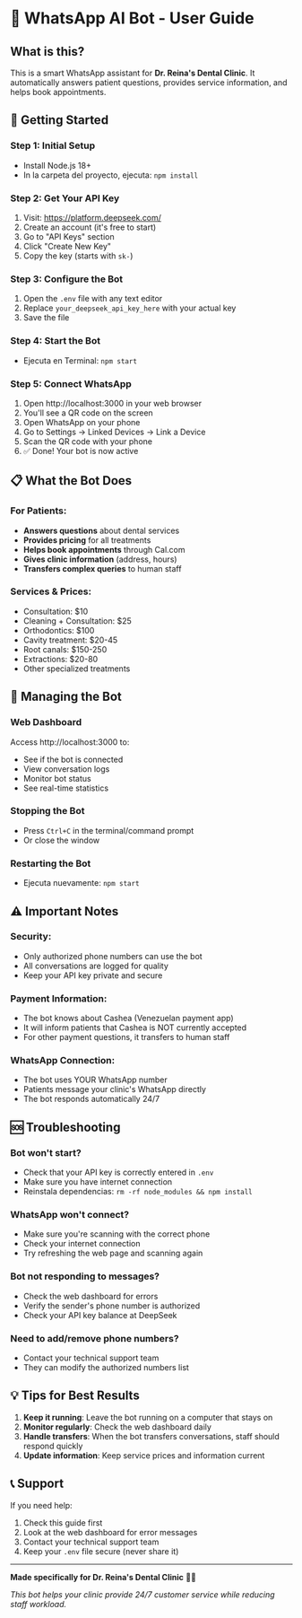 # 📱 WhatsApp AI Bot - User Guide

## What is this?

This is a smart WhatsApp assistant for **Dr. Reina's Dental Clinic**. It automatically answers patient questions, provides service information, and helps book appointments.

## 🚀 Getting Started

### Step 1: Initial Setup
- Install Node.js 18+
- In la carpeta del proyecto, ejecuta: `npm install`

### Step 2: Get Your API Key
1. Visit: https://platform.deepseek.com/
2. Create an account (it's free to start)
3. Go to "API Keys" section
4. Click "Create New Key"
5. Copy the key (starts with `sk-`)

### Step 3: Configure the Bot
1. Open the `.env` file with any text editor
2. Replace `your_deepseek_api_key_here` with your actual key
3. Save the file

### Step 4: Start the Bot
- Ejecuta en Terminal: `npm start`

### Step 5: Connect WhatsApp
1. Open http://localhost:3000 in your web browser
2. You'll see a QR code on the screen
3. Open WhatsApp on your phone
4. Go to Settings → Linked Devices → Link a Device
5. Scan the QR code with your phone
6. ✅ Done! Your bot is now active

## 📋 What the Bot Does

### For Patients:
- **Answers questions** about dental services
- **Provides pricing** for all treatments
- **Helps book appointments** through Cal.com
- **Gives clinic information** (address, hours)
- **Transfers complex queries** to human staff

### Services & Prices:
- Consultation: $10
- Cleaning + Consultation: $25
- Orthodontics: $100
- Cavity treatment: $20-45
- Root canals: $150-250
- Extractions: $20-80
- Other specialized treatments

## 🔧 Managing the Bot

### Web Dashboard
Access http://localhost:3000 to:
- See if the bot is connected
- View conversation logs
- Monitor bot status
- See real-time statistics

### Stopping the Bot
- Press `Ctrl+C` in the terminal/command prompt
- Or close the window

### Restarting the Bot
- Ejecuta nuevamente: `npm start`

## ⚠️ Important Notes

### Security:
- Only authorized phone numbers can use the bot
- All conversations are logged for quality
- Keep your API key private and secure

### Payment Information:
- The bot knows about Cashea (Venezuelan payment app)
- It will inform patients that Cashea is NOT currently accepted
- For other payment questions, it transfers to human staff

### WhatsApp Connection:
- The bot uses YOUR WhatsApp number
- Patients message your clinic's WhatsApp directly
- The bot responds automatically 24/7

## 🆘 Troubleshooting

### Bot won't start?
- Check that your API key is correctly entered in `.env`
- Make sure you have internet connection
- Reinstala dependencias: `rm -rf node_modules && npm install`

### WhatsApp won't connect?
- Make sure you're scanning with the correct phone
- Check your internet connection
- Try refreshing the web page and scanning again

### Bot not responding to messages?
- Check the web dashboard for errors
- Verify the sender's phone number is authorized
- Check your API key balance at DeepSeek

### Need to add/remove phone numbers?
- Contact your technical support team
- They can modify the authorized numbers list

## 💡 Tips for Best Results

1. **Keep it running**: Leave the bot running on a computer that stays on
2. **Monitor regularly**: Check the web dashboard daily
3. **Handle transfers**: When the bot transfers conversations, staff should respond quickly
4. **Update information**: Keep service prices and information current

## 📞 Support

If you need help:
1. Check this guide first
2. Look at the web dashboard for error messages
3. Contact your technical support team
4. Keep your `.env` file secure (never share it)

---

**Made specifically for Dr. Reina's Dental Clinic** 🦷✨

*This bot helps your clinic provide 24/7 customer service while reducing staff workload.*
